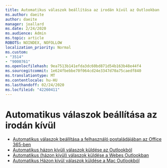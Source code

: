 ```yaml
---
title: Automatikus válaszok beállítása az irodán kívül az Outlookban
ms.author: daeite
author: daeite
manager: joallard
ms.date: 2/24/2020
ms.audience: Admin
ms.topic: article
ROBOTS: NOINDEX, NOFOLLOW
localization_priority: Normal
ms.custom:
- "3514"
- "9000761"
ms.openlocfilehash: 9ea7513b141efda3dc60bd871d54b163b48e44f4
ms.sourcegitcommit: 1e624fbebbe70f064cd24e3347d70a75caedf840
ms.translationtype: MT
ms.contentlocale: hu-HU
ms.lasthandoff: 02/24/2020
ms.locfileid: "42260411"
---
```

# <a name="set-up-out-of-office-automatic-replies"></a>Automatikus válaszok beállítása az irodán kívül

- [Automatikus válaszok beállítása a felhasználó postaládájában az Office 365-ben](https://docs.microsoft.com/exchange/troubleshoot/configure-mailboxes/set-automatic-replies)
- [Automatikus házon kívüli válaszok küldése az Outlookból](https://support.office.com/article/9742f476-5348-4f9f-997f-5e208513bd67)
- [Automatikus (házon kívül) válaszok küldése a Webes Outlookban](https://support.office.com/article/0c193ab0-b9e1-4058-84be-a5b014242290)
- [Automatikus Házon kívül válaszok küldése a Mac Outlookból](https://support.office.com/article/4e07ab75-beda-4f9e-bcdc-44471ebacdee)